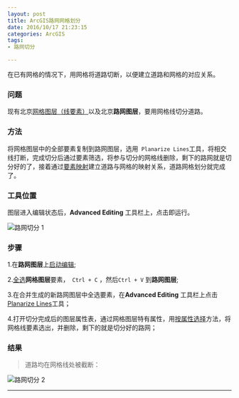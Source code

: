 ```yaml
---
layout: post
title: ArcGIS路网网格划分
date: 2016/10/17 21:23:15 
categories: ArcGIS
tags: 
- 路网切分

---
```


在已有网格的情况下，用网格将道路切断，以便建立道路和网格的对应关系。

<!-- more -->

### 问题

现有北京[网格图层（线要素）][1]以及北京**路网图层**，要用网格线切分道路。

### 方法
将网格图层中的全部要素复制到路网图层，选用``` Planarize Lines```工具，将相交线打断，完成切分后通过要素筛选，将参与切分的网格线删除，剩下的路网就是切分好的了，接着通过[要素映射][2]建立道路与网格的映射关系，道路网格划分就完成了。 

### 工具位置

图层进入编辑状态后，**Advanced Editing** 工具栏上，点击即运行。

![路网切分 1](https://mattblog.oss-cn-beijing.aliyuncs.com/img/ArcGIS/%E8%B7%AF%E7%BD%91%E5%88%87%E5%88%861.jpg/pic) 

### 步骤

1.在**路网图层**上[启动编辑][3];

2.[全选][4]**网格图层**要素，``` Ctrl + C``` ，然后```Ctrl + V``` 到**路网图层**;

3.在合并生成的新路网图层中全选要素，在**Advanced Editing** 工具栏上点击[Planarize Lines][5]工具；

4.打开切分完成后的图层属性表，通过网格图层特有属性，用[按属性选择][6]方法，将网格线要素选出，并删除，剩下的就是切分好的路网；


### 结果

> 道路均在网格线处被截断：

![路网切分 2](https://mattblog.oss-cn-beijing.aliyuncs.com/img/ArcGIS/%E8%B7%AF%E7%BD%91%E5%88%87%E5%88%862.jpg/pic)

[1]: http://mattzou.github.io/2016/02/28/ArcGIS_Fishnet_2016-02-28/#
[2]: http://mattzou.github.io/2016/03/03/ArcGIS_%E8%A6%81%E7%B4%A0%E6%98%A0%E5%B0%84_2016-03-03/#
[3]: http://resources.arcgis.com/zh-cn/help/main/10.2/index.html#/na/01m60000005p000000/
[4]: resources.arcgis.com/zh-cn/help/main/10.2/index.html#/na/00s50000000w000000/
[5]: http://resources.arcgis.com/en/help/main/10.2/index.html#//01m800000012000000/
[6]: http://resources.arcgis.com/zh-cn/help/main/10.2/index.html#/na/00s500000021000000/

----------
